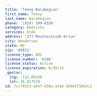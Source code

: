 ```yaml
---
title: 'Tenny Balabegian'
first_name: Tenny
last_name: Balabegian
phone: '(818) 399-0550'
category: Dentists
services: Endo
address: '177 Mountainside Drive'
city: Henderson
state: NV
zip: '89012'
license_type: DDS
license_number: '6190'
license_status: Active
license_expiration: 6/30/15
_geoloc:
  lng: -115.05438
  lat: 36.017578
id: 7cc79323-a947-430a-a5a8-364e5f1063c2
---
```

